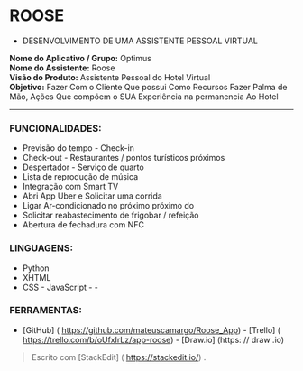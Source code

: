 
# ROOSE

- DESENVOLVIMENTO DE UMA ASSISTENTE PESSOAL VIRTUAL

**Nome do Aplicativo / Grupo:** Optimus <br> 
**Nome do Assistente:** Roose <br> 
**Visão do Produto:** Assistente Pessoal do Hotel Virtual <br> 
**Objetivo:** Fazer Com o Cliente Que possui Como Recursos Fazer Palma de Mão,  Ações Que compõem o SUA Experiência na permanencia Ao Hotel <br>                                                                               
<hr>

### FUNCIONALIDADES:

- Previsão do tempo - Check-in 
- Check-out - Restaurantes / pontos turísticos próximos
- Despertador - Serviço de quarto 
- Lista de reprodução de música 
- Integração com Smart TV 
- Abri App Uber e Solicitar uma corrida 
- Ligar Ar-condicionado no próximo próximo do 
- Solicitar reabastecimento de frigobar / refeição 
- Abertura de fechadura com NFC

### LINGUAGENS:
- Python 
- XHTML
- CSS - JavaScript - -






### FERRAMENTAS:
- [GitHub] ( https://github.com/mateuscamargo/Roose_App) - [Trello] ( https://trello.com/b/oUfxIrLz/app-roose) - [Draw.io] (https: // draw .io)






> Escrito com [StackEdit] ( https://stackedit.io/) .
<!--stackedit_data:
eyJoaXN0b3J5IjpbLTEyMDUxMTkzNzgsMTI2NjEzMDM5NCw0MT
MwNTE2NzksMjA3MTYwNzQ0OSwxMjI3MTQxMjg2LC00OTg3NzM5
ODksMTIzMjE4MzYwMV19
-->